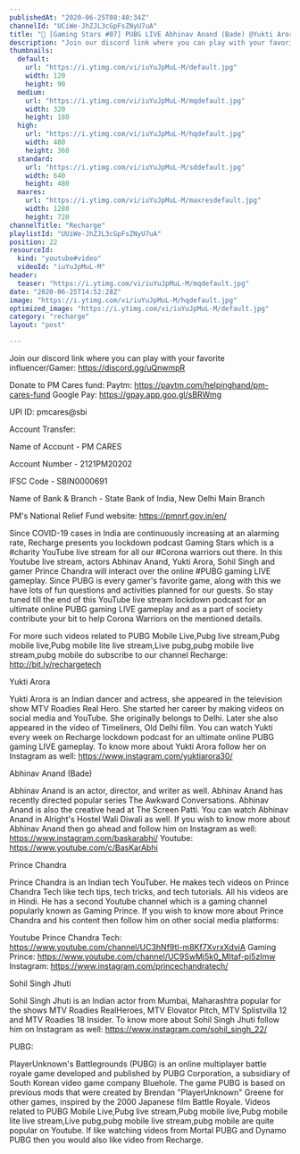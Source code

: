 ```yaml
---
publishedAt: "2020-06-25T08:40:34Z"
channelId: "UCiWe-JhZJL3cGpFsZNyU7uA"
title: "🔴 [Gaming Stars #07] PUBG LIVE Abhinav Anand (Bade) @Yukti Arora  @Prince Chandra Tech  Sohil Singh"
description: "Join our discord link where you can play with your favorite influencer/Gamer: https://discord.gg/uQnwmpR\n\nDonate to PM Cares fund: Paytm: https://paytm.com/helpinghand/pm-cares-fund Google Pay: https://gpay.app.goo.gl/sBRWmg\n\nUPI ID: pmcares@sbi\n\nAccount Transfer:\n\nName of Account - PM CARES\n\nAccount Number - 2121PM20202\n\nIFSC Code - SBIN0000691\n\nName of Bank & Branch - State Bank of India, New Delhi Main Branch\n\nPM's National Relief Fund website: https://pmnrf.gov.in/en/\n\nSince COVID-19 cases in India are continuously increasing at an alarming rate, Recharge presents you lockdown podcast Gaming Stars which is a #charity YouTube live stream for all our #Corona warriors out there. In this Youtube live stream, actors Abhinav Anand, Yukti Arora, Sohil Singh and gamer Prince Chandra will interact over the online #PUBG gaming LIVE gameplay. Since PUBG is every gamer's favorite game, along with this we have lots of fun questions and activities planned for our guests. So stay tuned till the end of this YouTube live stream lockdown podcast for an ultimate online PUBG gaming LIVE gameplay and as a part of society contribute your bit to help Corona Warriors on the mentioned details.\n\nFor more such videos related to PUBG Mobile Live,Pubg live stream,Pubg mobile live,Pubg mobile lite live stream,Live pubg,pubg mobile live stream,pubg mobile do subscribe to our channel Recharge: http://bit.ly/rechargetech\n\nYukti Arora\n\nYukti Arora is an Indian dancer and actress, she appeared in the television show MTV Roadies Real Hero. She started her career by making videos on social media and YouTube. She originally belongs to Delhi. Later she also appeared in the video of Timeliners, Old Delhi film. You can watch Yukti every week on Recharge lockdown podcast for an ultimate online PUBG gaming LIVE gameplay. To know more about Yukti Arora follow her on Instagram as well: https://www.instagram.com/yuktiarora30/\n\nAbhinav Anand (Bade)\n\nAbhinav Anand is an actor, director, and writer as well. Abhinav Anand has recently directed popular series The Awkward Conversations. Abhinav Anand is also the creative head at The Screen Patti. You can watch Abhinav Anand in Alright's Hostel Wali Diwali as well. If you wish to know more about Abhinav Anand then go ahead and follow him on Instagram as well: https://www.instagram.com/baskarabhi/\nYoutube: https://www.youtube.com/c/BasKarAbhi\n\nPrince Chandra\n\nPrince Chandra is an Indian tech YouTuber. He makes tech videos on Prince Chandra Tech like tech tips, tech tricks, and tech tutorials. All his videos are in Hindi. He has a second Youtube channel which is a gaming channel popularly known as Gaming Prince. If you wish to know more about Prince Chandra and his content then follow him on other social media platforms:\n\nYoutube Prince Chandra Tech: https://www.youtube.com/channel/UC3hNf9tl-m8Kf7XvrxXdviA Gaming Prince: https://www.youtube.com/channel/UC9SwMj5k0_MItaf-pi5zImw Instagram: https://www.instagram.com/princechandratech/\n\nSohil Singh Jhuti\n\nSohil Singh Jhuti is an Indian actor from Mumbai, Maharashtra popular for the shows MTV Roadies RealHeroes, MTV Elovator Pitch, MTV Splistvilla 12 and MTV Roadies 18 Insider. To know more about Sohil Singh Jhuti follow him on Instagram as well: https://www.instagram.com/sohil_singh_22/\n\nPUBG:\n\nPlayerUnknown's Battlegrounds (PUBG) is an online multiplayer battle royale game developed and published by PUBG Corporation, a subsidiary of South Korean video game company Bluehole. The game PUBG is based on previous mods that were created by Brendan \"PlayerUnknown\" Greene for other games, inspired by the 2000 Japanese film Battle Royale. Videos related to PUBG Mobile Live,Pubg live stream,Pubg mobile live,Pubg mobile lite live stream,Live pubg,pubg mobile live stream,pubg mobile are quite popular on Youtube. If like watching videos from Mortal PUBG and Dynamo PUBG then you would also like video from Recharge."
thumbnails:
  default:
    url: "https://i.ytimg.com/vi/iuYuJpMuL-M/default.jpg"
    width: 120
    height: 90
  medium:
    url: "https://i.ytimg.com/vi/iuYuJpMuL-M/mqdefault.jpg"
    width: 320
    height: 180
  high:
    url: "https://i.ytimg.com/vi/iuYuJpMuL-M/hqdefault.jpg"
    width: 480
    height: 360
  standard:
    url: "https://i.ytimg.com/vi/iuYuJpMuL-M/sddefault.jpg"
    width: 640
    height: 480
  maxres:
    url: "https://i.ytimg.com/vi/iuYuJpMuL-M/maxresdefault.jpg"
    width: 1280
    height: 720
channelTitle: "Recharge"
playlistId: "UUiWe-JhZJL3cGpFsZNyU7uA"
position: 22
resourceId:
  kind: "youtube#video"
  videoId: "iuYuJpMuL-M"
header:
  teaser: "https://i.ytimg.com/vi/iuYuJpMuL-M/mqdefault.jpg"
date: "2020-06-25T14:52:28Z"
image: "https://i.ytimg.com/vi/iuYuJpMuL-M/hqdefault.jpg"
optimized_image: "https://i.ytimg.com/vi/iuYuJpMuL-M/default.jpg"
category: "recharge"
layout: "post"

---
```

Join our discord link where you can play with your favorite influencer/Gamer: https://discord.gg/uQnwmpR

Donate to PM Cares fund: Paytm: https://paytm.com/helpinghand/pm-cares-fund Google Pay: https://gpay.app.goo.gl/sBRWmg

UPI ID: pmcares@sbi

Account Transfer:

Name of Account - PM CARES

Account Number - 2121PM20202

IFSC Code - SBIN0000691

Name of Bank & Branch - State Bank of India, New Delhi Main Branch

PM's National Relief Fund website: https://pmnrf.gov.in/en/

Since COVID-19 cases in India are continuously increasing at an alarming rate, Recharge presents you lockdown podcast Gaming Stars which is a #charity YouTube live stream for all our #Corona warriors out there. In this Youtube live stream, actors Abhinav Anand, Yukti Arora, Sohil Singh and gamer Prince Chandra will interact over the online #PUBG gaming LIVE gameplay. Since PUBG is every gamer's favorite game, along with this we have lots of fun questions and activities planned for our guests. So stay tuned till the end of this YouTube live stream lockdown podcast for an ultimate online PUBG gaming LIVE gameplay and as a part of society contribute your bit to help Corona Warriors on the mentioned details.

For more such videos related to PUBG Mobile Live,Pubg live stream,Pubg mobile live,Pubg mobile lite live stream,Live pubg,pubg mobile live stream,pubg mobile do subscribe to our channel Recharge: http://bit.ly/rechargetech

Yukti Arora

Yukti Arora is an Indian dancer and actress, she appeared in the television show MTV Roadies Real Hero. She started her career by making videos on social media and YouTube. She originally belongs to Delhi. Later she also appeared in the video of Timeliners, Old Delhi film. You can watch Yukti every week on Recharge lockdown podcast for an ultimate online PUBG gaming LIVE gameplay. To know more about Yukti Arora follow her on Instagram as well: https://www.instagram.com/yuktiarora30/

Abhinav Anand (Bade)

Abhinav Anand is an actor, director, and writer as well. Abhinav Anand has recently directed popular series The Awkward Conversations. Abhinav Anand is also the creative head at The Screen Patti. You can watch Abhinav Anand in Alright's Hostel Wali Diwali as well. If you wish to know more about Abhinav Anand then go ahead and follow him on Instagram as well: https://www.instagram.com/baskarabhi/
Youtube: https://www.youtube.com/c/BasKarAbhi

Prince Chandra

Prince Chandra is an Indian tech YouTuber. He makes tech videos on Prince Chandra Tech like tech tips, tech tricks, and tech tutorials. All his videos are in Hindi. He has a second Youtube channel which is a gaming channel popularly known as Gaming Prince. If you wish to know more about Prince Chandra and his content then follow him on other social media platforms:

Youtube Prince Chandra Tech: https://www.youtube.com/channel/UC3hNf9tl-m8Kf7XvrxXdviA Gaming Prince: https://www.youtube.com/channel/UC9SwMj5k0_MItaf-pi5zImw Instagram: https://www.instagram.com/princechandratech/

Sohil Singh Jhuti

Sohil Singh Jhuti is an Indian actor from Mumbai, Maharashtra popular for the shows MTV Roadies RealHeroes, MTV Elovator Pitch, MTV Splistvilla 12 and MTV Roadies 18 Insider. To know more about Sohil Singh Jhuti follow him on Instagram as well: https://www.instagram.com/sohil_singh_22/

PUBG:

PlayerUnknown's Battlegrounds (PUBG) is an online multiplayer battle royale game developed and published by PUBG Corporation, a subsidiary of South Korean video game company Bluehole. The game PUBG is based on previous mods that were created by Brendan "PlayerUnknown" Greene for other games, inspired by the 2000 Japanese film Battle Royale. Videos related to PUBG Mobile Live,Pubg live stream,Pubg mobile live,Pubg mobile lite live stream,Live pubg,pubg mobile live stream,pubg mobile are quite popular on Youtube. If like watching videos from Mortal PUBG and Dynamo PUBG then you would also like video from Recharge.